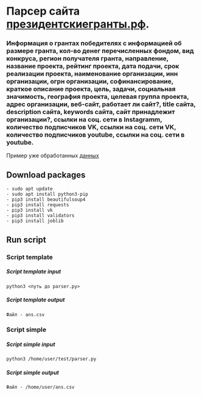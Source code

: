# Парсер сайта [президентскиегранты.рф](https://xn--80afcdbalict6afooklqi5o.xn--p1ai/). 
### Информация о грантах победителях с информацией об размере гранта, кол-во денег перечисленных фондом, вид конкруса, регион получателя гранта, направление, название проекта, рейтинг проекта, дата подачи, срок реализации проекта, наименование организации, инн организации, огрн организации, софинансирование, краткое описание проекта, цель, задачи, социальная значимость, география проекта, целевая группа проекта, адрес организации, веб-сайт, работает ли сайт?, title сайта, description сайта, keywords сайта, сайт принадлежит организации?, ссылки на соц. сети в Instagramm, количество подписчиков VK, ссылки на соц. сети VK, количество подписчиков youtube, ссылки на соц. сети в youtube.
Пример уже обработанных [данных](https://drive.google.com/file/d/1OMT8XyWALpyl7TZ4-p0AFt0pp3pfUTS6/view?usp=sharing) 
## Download packages 
```
- sudo apt update
- sudo apt install python3-pip
- pip3 install beautifulsoup4
- pip3 install requests
- pip3 install vk
- pip3 install validators
- pip3 install joblib
```
## Run script
### Script template
##### Script template input
```
python3 <путь до parser.py>
```
##### Script template output
```
Файл - ans.csv
```

### Script simple
##### Script simple input
```
python3 /home/user/test/parser.py
```
##### Script simple output
```
Файл - /home/user/ans.csv
```
